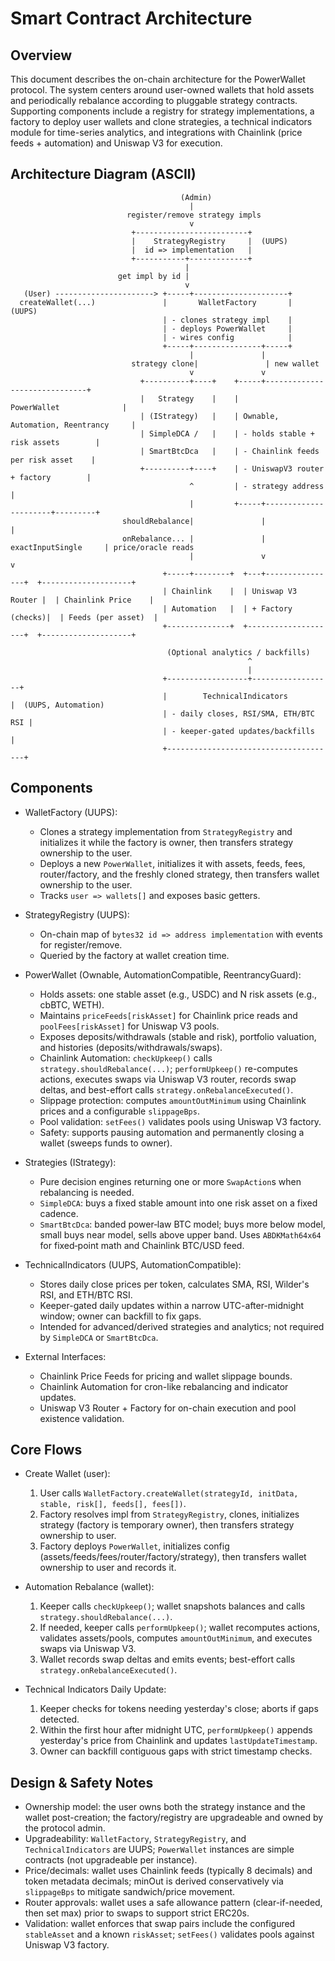 # Smart Contract Architecture


## Overview

This document describes the on-chain architecture for the PowerWallet protocol. The system centers around user-owned wallets that hold assets and periodically rebalance according to pluggable strategy contracts. Supporting components include a registry for strategy implementations, a factory to deploy user wallets and clone strategies, a technical indicators module for time-series analytics, and integrations with Chainlink (price feeds + automation) and Uniswap V3 for execution.

## Architecture Diagram (ASCII)

```
                                      (Admin)
                                        |
                          register/remove strategy impls
                                        v
                           +-------------------------+
                           |    StrategyRegistry     |  (UUPS)
                           |  id => implementation   |
                           +-----------+-------------+
                                       |
                        get impl by id |
                                       v
   (User) ----------------------> +-----+---------------------+
  createWallet(...)               |       WalletFactory       |  (UUPS)
                                  | - clones strategy impl    |
                                  | - deploys PowerWallet     |
                                  | - wires config            |
                                  +-----+---------------+-----+
                                        |               |
                           strategy clone|               | new wallet
                                        v               v
                             +----------+----+    +-----+------------------------------+
                             |   Strategy    |    |            PowerWallet              |
                             | (IStrategy)   |    | Ownable, Automation, Reentrancy     |
                             | SimpleDCA /   |    | - holds stable + risk assets        |
                             | SmartBtcDca   |    | - Chainlink feeds per risk asset    |
                             +----------+----+    | - UniswapV3 router + factory        |
                                        ^         | - strategy address                   |
                                        |         +-----+----------------------+---------+
                         shouldRebalance|               |                      |
                         onRebalance... |               | exactInputSingle     | price/oracle reads
                                        |               v                      v
                                  +-----+--------+  +---+----------------+  +--------------------+
                                  | Chainlink    |  | Uniswap V3 Router |  | Chainlink Price    |
                                  | Automation   |  | + Factory (checks)|  | Feeds (per asset)  |
                                  +--------------+  +--------------------+  +--------------------+

                                   (Optional analytics / backfills)
                                                     ^
                                                     |
                                  +------------------+------------------+
                                  |        TechnicalIndicators           |  (UUPS, Automation)
                                  | - daily closes, RSI/SMA, ETH/BTC RSI |
                                  | - keeper-gated updates/backfills     |
                                  +--------------------------------------+ 
```

## Components

- WalletFactory (UUPS):
  - Clones a strategy implementation from `StrategyRegistry` and initializes it while the factory is owner, then transfers strategy ownership to the user.
  - Deploys a new `PowerWallet`, initializes it with assets, feeds, fees, router/factory, and the freshly cloned strategy, then transfers wallet ownership to the user.
  - Tracks `user => wallets[]` and exposes basic getters.

- StrategyRegistry (UUPS):
  - On-chain map of `bytes32 id => address implementation` with events for register/remove.
  - Queried by the factory at wallet creation time.

- PowerWallet (Ownable, AutomationCompatible, ReentrancyGuard):
  - Holds assets: one stable asset (e.g., USDC) and N risk assets (e.g., cbBTC, WETH).
  - Maintains `priceFeeds[riskAsset]` for Chainlink price reads and `poolFees[riskAsset]` for Uniswap V3 pools.
  - Exposes deposits/withdrawals (stable and risk), portfolio valuation, and histories (deposits/withdrawals/swaps).
  - Chainlink Automation: `checkUpkeep()` calls `strategy.shouldRebalance(...)`; `performUpkeep()` re-computes actions, executes swaps via Uniswap V3 router, records swap deltas, and best-effort calls `strategy.onRebalanceExecuted()`.
  - Slippage protection: computes `amountOutMinimum` using Chainlink prices and a configurable `slippageBps`.
  - Pool validation: `setFees()` validates pools using Uniswap V3 factory.
  - Safety: supports pausing automation and permanently closing a wallet (sweeps funds to owner).

- Strategies (IStrategy):
  - Pure decision engines returning one or more `SwapAction`s when rebalancing is needed.
  - `SimpleDCA`: buys a fixed stable amount into one risk asset on a fixed cadence.
  - `SmartBtcDca`: banded power‑law BTC model; buys more below model, small buys near model, sells above upper band. Uses `ABDKMath64x64` for fixed‑point math and Chainlink BTC/USD feed.

- TechnicalIndicators (UUPS, AutomationCompatible):
  - Stores daily close prices per token, calculates SMA, RSI, Wilder's RSI, and ETH/BTC RSI.
  - Keeper-gated daily updates within a narrow UTC-after-midnight window; owner can backfill to fix gaps.
  - Intended for advanced/derived strategies and analytics; not required by `SimpleDCA` or `SmartBtcDca`.

- External Interfaces:
  - Chainlink Price Feeds for pricing and wallet slippage bounds.
  - Chainlink Automation for cron-like rebalancing and indicator updates.
  - Uniswap V3 Router + Factory for on-chain execution and pool existence validation.

## Core Flows

- Create Wallet (user):
  1) User calls `WalletFactory.createWallet(strategyId, initData, stable, risk[], feeds[], fees[])`.
  2) Factory resolves impl from `StrategyRegistry`, clones, initializes strategy (factory is temporary owner), then transfers strategy ownership to user.
  3) Factory deploys `PowerWallet`, initializes config (assets/feeds/fees/router/factory/strategy), then transfers wallet ownership to user and records it.

- Automation Rebalance (wallet):
  1) Keeper calls `checkUpkeep()`; wallet snapshots balances and calls `strategy.shouldRebalance(...)`.
  2) If needed, keeper calls `performUpkeep()`; wallet recomputes actions, validates assets/pools, computes `amountOutMinimum`, and executes swaps via Uniswap V3.
  3) Wallet records swap deltas and emits events; best-effort calls `strategy.onRebalanceExecuted()`.

- Technical Indicators Daily Update:
  1) Keeper checks for tokens needing yesterday's close; aborts if gaps detected.
  2) Within the first hour after midnight UTC, `performUpkeep()` appends yesterday's price from Chainlink and updates `lastUpdateTimestamp`.
  3) Owner can backfill contiguous gaps with strict timestamp checks.

## Design & Safety Notes

- Ownership model: the user owns both the strategy instance and the wallet post-creation; the factory/registry are upgradeable and owned by the protocol admin.
- Upgradeability: `WalletFactory`, `StrategyRegistry`, and `TechnicalIndicators` are UUPS; `PowerWallet` instances are simple contracts (not upgradeable per instance).
- Price/decimals: wallet uses Chainlink feeds (typically 8 decimals) and token metadata decimals; minOut is derived conservatively via `slippageBps` to mitigate sandwich/price movement.
- Router approvals: wallet uses a safe allowance pattern (clear-if-needed, then set max) prior to swaps to support strict ERC20s.
- Validation: wallet enforces that swap pairs include the configured `stableAsset` and a known `riskAsset`; `setFees()` validates pools against Uniswap V3 factory.

